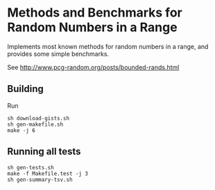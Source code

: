 # Methods and Benchmarks for Random Numbers in a Range

Implements most known methods for random numbers in a range, and provides
some simple benchmarks.

See http://www.pcg-random.org/posts/bounded-rands.html

## Building

Run

    sh download-gists.sh
    sh gen-makefile.sh
    make -j 6

## Running all tests

    sh gen-tests.sh
    make -f Makefile.test -j 3
    sh gen-summary-tsv.sh

